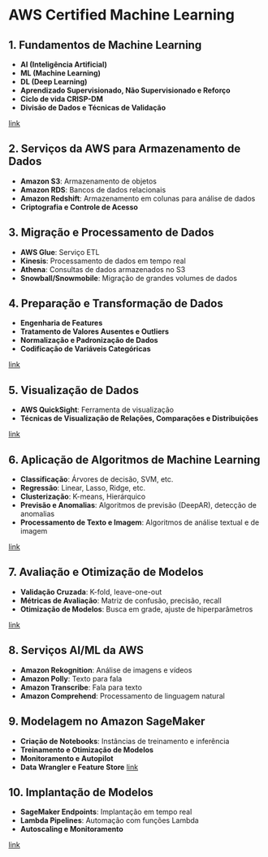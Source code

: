 # AWS Certified Machine Learning

## 1. Fundamentos de Machine Learning
   - **AI (Inteligência Artificial)**
   - **ML (Machine Learning)**
   - **DL (Deep Learning)**
   - **Aprendizado Supervisionado, Não Supervisionado e Reforço**
   - **Ciclo de vida CRISP-DM**
   - **Divisão de Dados e Técnicas de Validação**

[link](./1%20-%20Fundamentos%20de%20Machine%20Learning.md)
   
## 2. Serviços da AWS para Armazenamento de Dados
   - **Amazon S3**: Armazenamento de objetos
   - **Amazon RDS**: Bancos de dados relacionais
   - **Amazon Redshift**: Armazenamento em colunas para análise de dados
   - **Criptografia e Controle de Acesso**
   
## 3. Migração e Processamento de Dados
   - **AWS Glue**: Serviço ETL
   - **Kinesis**: Processamento de dados em tempo real
   - **Athena**: Consultas de dados armazenados no S3
   - **Snowball/Snowmobile**: Migração de grandes volumes de dados

## 4. Preparação e Transformação de Dados
   - **Engenharia de Features**
   - **Tratamento de Valores Ausentes e Outliers**
   - **Normalização e Padronização de Dados**
   - **Codificação de Variáveis Categóricas**

[link](./4%20-%20Prepara%C3%A7%C3%A3o%20e%20Transforma%C3%A7%C3%A3o%20de%20Dados.md)

## 5. Visualização de Dados
   - **AWS QuickSight**: Ferramenta de visualização
   - **Técnicas de Visualização de Relações, Comparações e Distribuições**

[link](./5%20-%20Visualiza%C3%A7%C3%A3o%20de%20Dados.md)

## 6. Aplicação de Algoritmos de Machine Learning
   - **Classificação**: Árvores de decisão, SVM, etc.
   - **Regressão**: Linear, Lasso, Ridge, etc.
   - **Clusterização**: K-means, Hierárquico
   - **Previsão e Anomalias**: Algoritmos de previsão (DeepAR), detecção de anomalias
   - **Processamento de Texto e Imagem**: Algoritmos de análise textual e de imagem

[link](./6%20-%20Aplica%C3%A7%C3%A3o%20de%20Algoritmos%20de%20Machine%20Learning.md)

## 7. Avaliação e Otimização de Modelos
   - **Validação Cruzada**: K-fold, leave-one-out
   - **Métricas de Avaliação**: Matriz de confusão, precisão, recall
   - **Otimização de Modelos**: Busca em grade, ajuste de hiperparâmetros

[link](./7%20-%20Avalia%C3%A7%C3%A3o%20e%20Otimiza%C3%A7%C3%A3o%20de%20Modelos.md)

## 8. Serviços AI/ML da AWS
   - **Amazon Rekognition**: Análise de imagens e vídeos
   - **Amazon Polly**: Texto para fala
   - **Amazon Transcribe**: Fala para texto
   - **Amazon Comprehend**: Processamento de linguagem natural

## 9. Modelagem no Amazon SageMaker
   - **Criação de Notebooks**: Instâncias de treinamento e inferência
   - **Treinamento e Otimização de Modelos**
   - **Monitoramento e Autopilot**
   - **Data Wrangler e Feature Store**
[link](./9%20-%20Modelagem%20no%20Amazon%20SageMaker.md)

## 10. Implantação de Modelos
   - **SageMaker Endpoints**: Implantação em tempo real
   - **Lambda Pipelines**: Automação com funções Lambda
   - **Autoscaling e Monitoramento**
   
[link](./10%20-%20Implanta%C3%A7%C3%A3o%20de%20Modelos.md)